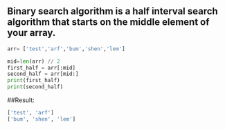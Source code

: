 ## Binary search algorithm is a half interval search algorithm that starts on the middle element of your array.

```python
arr= ['test','arf','bum','shen','lem']

mid=len(arr) // 2
first_half = arr[:mid]
second_half = arr[mid:]
print(first_half)
print(second_half)

```
##Result:
```python
['test', 'arf']
['bum', 'shen', 'lem']
```
